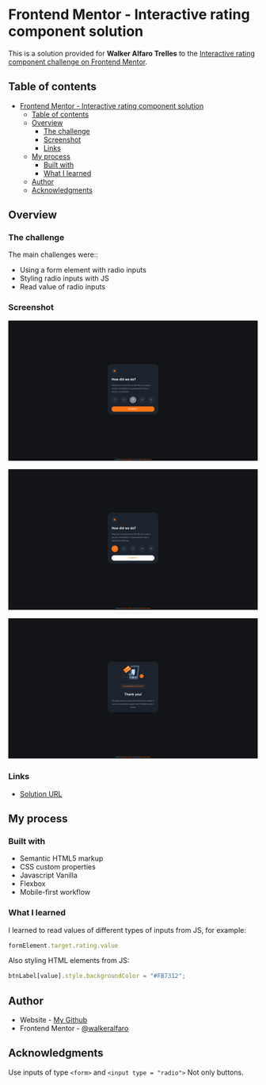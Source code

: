 

# Frontend Mentor - Interactive rating component solution

This is a solution provided for **Walker Alfaro Trelles** to the [Interactive rating component challenge on Frontend Mentor](https://www.frontendmentor.io/challenges/interactive-rating-component-koxpeBUmI).

## Table of contents

- [Frontend Mentor - Interactive rating component solution](#frontend-mentor---interactive-rating-component-solution)
  - [Table of contents](#table-of-contents)
  - [Overview](#overview)
    - [The challenge](#the-challenge)
    - [Screenshot](#screenshot)
    - [Links](#links)
  - [My process](#my-process)
    - [Built with](#built-with)
    - [What I learned](#what-i-learned)
  - [Author](#author)
  - [Acknowledgments](#acknowledgments)

## Overview

### The challenge

The main challenges were::

- Using a form element with radio inputs
- Styling radio inputs with JS
- Read value of radio inputs

### Screenshot

![screenshots_select_input](https://github.com/WalkerAlfaro/interactive-rating-component-main/blob/main/screenshots/select.png)

![screenshots_submit_input](https://github.com/WalkerAlfaro/interactive-rating-component-main/blob/main/screenshots/submit.png)

![screenshots_thanks_card](https://github.com/WalkerAlfaro/interactive-rating-component-main/blob/main/screenshots/thanks.png)

### Links

-  [Solution URL](https://walkeralfaro.github.io/interactive-rating-component-main/)

## My process

### Built with

- Semantic HTML5 markup
- CSS custom properties
- Javascript Vanilla
- Flexbox
- Mobile-first workflow

### What I learned

I learned to read values of different types of inputs from JS, for example:

```javascript
formElement.target.rating.value

```

Also styling HTML elements from JS:

```javascript
btnLabel[value].style.backgroundColor = "#FB7312";
```



## Author

- Website - [My Github](https://github.com/WalkerAlfaro)
- Frontend Mentor - [@walkeralfaro](https://www.frontendmentor.io/profile/WalkerAlfaro)

## Acknowledgments

Use inputs of type `<form>` and `<input type = "radio">` Not only buttons.
